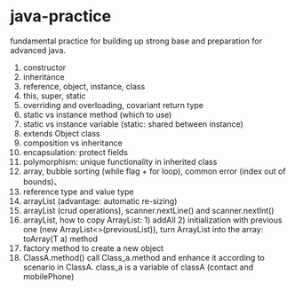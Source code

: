 # java-practice
fundamental practice for building up strong base and preparation for advanced java.
1. constructor
2. inheritance
3. reference, object, instance, class
4. this, super, static
5. overriding and overloading, covariant return type
6. static vs instance method (which to use)
7. static vs instance variable (static: shared between instance)
8. extends Object class
9. composition vs inheritance
10. encapsulation: protect fields
11. polymorphism: unique functionality in inherited class
12. array, bubble sorting (while flag + for loop), common error (index out of bounds)、
13. reference type and value type
14. arrayList (advantage: automatic re-sizing)
15. arrayList (crud operations), scanner.nextLine() and scanner.nextInt()
16. arrayList, how to copy ArrayList: 1) addAll 2) initialization with previous one (new ArrayList<>(previousList)), 
    turn ArrayList into the array: toArray(T a) method
17. factory method to create a new object
18. ClassA.method() call Class_a.method and enhance it according to scenario in ClassA. 
    class_a is a variable of classA (contact and mobilePhone)
